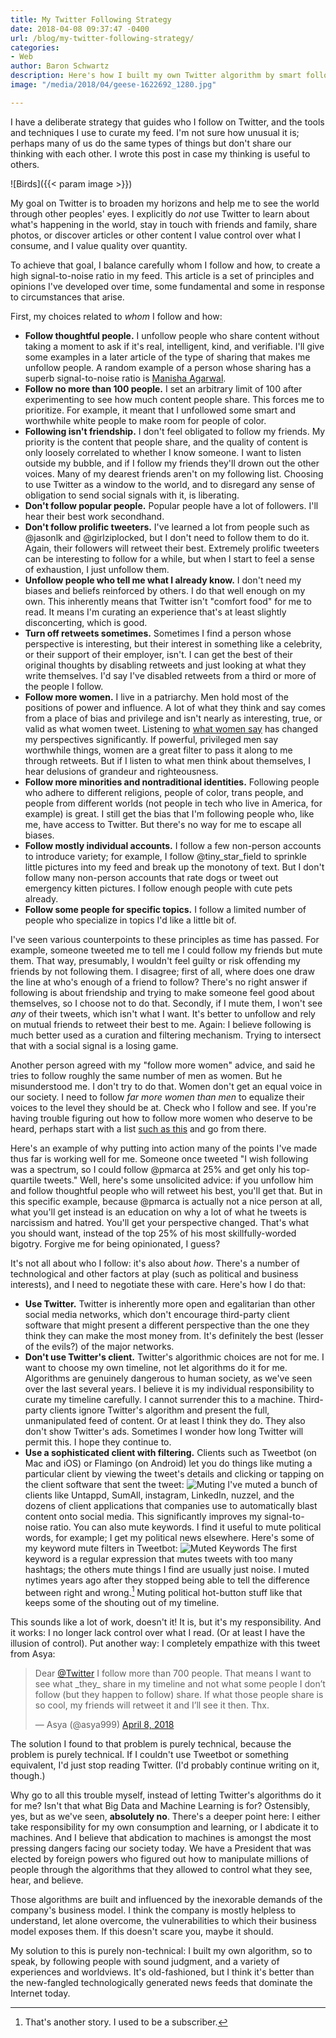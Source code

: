 ```yaml
---
title: My Twitter Following Strategy
date: 2018-04-08 09:37:47 -0400
url: /blog/my-twitter-following-strategy/
categories:
- Web
author: Baron Schwartz
description: Here's how I built my own Twitter algorithm by smart following and filtering.
image: "/media/2018/04/geese-1622692_1280.jpg"

---
```

I have a deliberate strategy that guides who I follow on Twitter, and the tools and techniques I use to curate my feed. I'm not sure how unusual it is; perhaps many of us do the same types of things but don't share our thinking with each other. I wrote this post in case my thinking is useful to others.

![Birds]({{< param image >}})

<!--more-->

My goal on Twitter is to broaden my horizons and help me to see the world
through other peoples' eyes. I explicitly do _not_ use Twitter to learn about what's happening in the world, stay in touch with friends and family, share photos, or discover articles or other content I value control over what I consume, and I value quality over quantity.

To achieve that goal, I balance carefully whom I follow and how, to create a high signal-to-noise ratio in my feed. This article is a set of principles and opinions I've developed over time, some fundamental and some in response to circumstances that arise.

First, my choices related to _whom_ I follow and how:

* **Follow thoughtful people.** I unfollow people who share content without taking a moment to ask if it's real, intelligent, kind, and verifiable. I'll give some examples in a later article of the type of sharing that makes me unfollow people. A random example of a person whose sharing has a superb signal-to-noise ratio is [Manisha Agarwal](https://twitter.com/manisha72617183).
* **Follow no more than 100 people.** I set an arbitrary limit of 100 after experimenting to see how much content people share. This forces me to prioritize. For example, it meant that I unfollowed some smart and worthwhile white people to make room for people of color.
* **Following isn't friendship.** I don't feel obligated to follow my friends. My priority is the content that people share, and the quality of content is only loosely correlated to whether I know someone. I want to listen outside my bubble, and if I follow my friends they'll drown out the other voices. Many of my dearest friends aren't on my following list. Choosing to use Twitter as a window to the world, and to disregard any sense of obligation to send social signals with it, is liberating.
* **Don't follow popular people.** Popular people have a lot of followers. I'll hear their best work secondhand.
* **Don't follow prolific tweeters.** I've learned a lot from people such as @jasonlk and @girlziplocked, but I don't need to follow them to do it. Again, their followers will retweet their best. Extremely prolific tweeters can be interesting to follow for a while, but when I start to feel a sense of exhaustion, I just unfollow them.
* **Unfollow people who tell me what I already know.** I don't need my biases and beliefs reinforced by others. I do that well enough on my own. This inherently means that Twitter isn't "comfort food" for me to read. It means I'm curating an experience that's at least slightly disconcerting, which is good.
* **Turn off retweets sometimes.** Sometimes I find a person whose perspective
  is interesting, but their interest in something like a celebrity, or their
  support of their employer, isn't. I can get the best of their original
  thoughts by disabling retweets and just looking at what they write themselves.
  I'd say I've disabled retweets from a third or more of the people I follow.
* **Follow more women.** I live in a patriarchy. Men hold most of the positions of power and influence. A lot of what they think and say comes from a place of bias and privilege and isn't nearly as interesting, true, or valid as what women tweet. Listening to [what women say](/blog/what-women-tell-me/) has changed my perspectives significantly. If powerful, privileged men say worthwhile things, women are a great filter to pass it along to me through retweets. But if I listen to what men think about themselves, I hear delusions of grandeur and righteousness.
* **Follow more minorities and nontraditional identities.** Following people who
  adhere to different religions, people of color, trans people, and people from
  different worlds (not people in tech who live in America, for example) is
  great. I still get the bias that I'm following people who, like me, have
  access to Twitter. But there's no way for me to escape all biases.
* **Follow mostly individual accounts.** I follow a few non-person accounts to introduce variety; for example, I follow @tiny_star_field to sprinkle little pictures into my feed and break up the monotony of text. But I don't follow many non-person accounts that rate dogs or tweet out emergency kitten pictures. I follow enough people with cute pets already.
* **Follow some people for specific topics.** I follow a limited number of
  people who specialize in topics I'd like a little bit of.

I've seen various counterpoints to these principles as time has passed. For example, someone tweeted me to tell me I could follow my friends but mute them. That way, presumably, I wouldn't feel guilty or risk offending my friends by not following them. I disagree; first of all, where does one draw the line at who's enough of a friend to follow? There's no right answer if following is about friendship and trying to make someone feel good about themselves, so I choose not to do that. Secondly, if I mute them, I won't see _any_ of their tweets,
which isn't what I want.  It's better to unfollow and rely on mutual friends to
retweet their best to me. Again: I believe following is much better used as a
curation and filtering mechanism. Trying to intersect that with a social
signal is a losing game.

Another person agreed with my "follow more women" advice, and said he tries to
follow roughly the same number of men as women. But he misunderstood me. I don't
try to do that.  Women don't get an equal voice in our society.  I need to
follow _far more women than men_ to equalize their voices to the level they
should be at. Check who I follow and see. If you're having trouble figuring out
how to follow more women who deserve to be heard, perhaps start with a list
[such as this](https://twitter.com/alicegoldfuss/status/743111992131493888) and
go from there.

Here's an example of why putting into action many of the points I've made thus
far is working well for me. Someone once tweeted "I wish following was a
spectrum, so I could follow @pmarca at 25% and get only his top-quartile
tweets." Well, here's some unsolicited advice: if you unfollow him and follow
thoughtful people who will retweet his best, you'll get that. But in this
specific example, because @pmarca is actually not a nice person at all, what
you'll get instead is an education on why a lot of what he tweets is narcissism
and hatred. You'll get your perspective changed. That's what you should want,
instead of the top 25% of his most skillfully-worded bigotry. Forgive me for
being opinionated, I guess?

It's not all about who I follow: it's also about _how_. There's a number
of technological and other factors at play (such as political and business
interests), and I need to negotiate these with care. Here's how I do that:

* **Use Twitter.** Twitter is inherently more open and egalitarian than other
  social media networks, which don't encourage third-party client software that
  might present a different perspective than the one they think they can make
  the most money from. It's definitely the best (lesser of the evils?) of the
  major networks.
* **Don't use Twitter's client.** Twitter's algorithmic choices are not for me.
  I want to choose my own timeline, not let algorithms do it for me. Algorithms
  are genuinely dangerous to human society, as we've seen over the last several
  years. I believe it is my individual responsibility to curate my timeline
  carefully. I cannot surrender this to a machine. Third-party clients ignore
  Twitter's algorithm and present the full, unmanipulated feed of content. Or at
  least I think they do. They also don't show Twitter's ads. Sometimes I wonder
  how long Twitter will permit this. I hope they continue to.
* **Use a sophisticated client with filtering.** Clients such as Tweetbot (on
  Mac and iOS) or Flamingo (on Android) let you do things like muting a
  particular client by viewing the tweet's details and clicking or tapping on
  the client software that sent the tweet:
  ![Muting](/media/2018/04/muting.png)
  I've muted a bunch of clients like Untappd, SumAll, instagram, LinkedIn,
  nuzzel, and the dozens of client applications that companies use to
  automatically blast content onto social media. This significantly improves my
  signal-to-noise ratio.  You can also mute keywords. I find it useful to mute
  political words, for example; I get my political news elsewhere. Here's some
  of my keyword mute filters in Tweetbot:
  ![Muted Keywords](/media/2018/04/muted-keywords.png) The first keyword is a regular expression that mutes tweets with too many hashtags; the others mute things I find are usually just noise. I muted nytimes years ago after they stopped being able to tell the difference between right and wrong.[^nytimes] Muting political hot-button stuff like that keeps some of the shouting out of my timeline.

This sounds like a lot of work, doesn't it! It is, but it's my responsibility.
And it works: I no longer lack control over what I read. (Or at least I have the
illusion of control). Put another way: I completely empathize with this tweet
from Asya:

<blockquote class="twitter-tweet" data-lang="en"><p lang="en" dir="ltr">Dear <a href="https://twitter.com/Twitter?ref_src=twsrc%5Etfw">@Twitter</a>  I follow more than 700 people.  That means I want to see what _they_ share in my timeline and not what some people I don’t follow (but they happen to follow) share. If what those people share is so cool, my friends will retweet it and I’ll see it then. Thx.</p>— Asya (@asya999) <a href="https://twitter.com/asya999/status/982939664964378624?ref_src=twsrc%5Etfw">April 8, 2018</a></blockquote>
<script async src="https://platform.twitter.com/widgets.js" charset="utf-8"></script>

The solution I found to that problem is purely technical, because the problem is
purely technical. If I couldn't use Tweetbot or something equivalent, I'd just
stop reading Twitter. (I'd probably continue writing on it, though.)

Why go to all this trouble myself, instead of letting Twitter's algorithms do it
for me? Isn't that what Big Data and Machine Learning is for? Ostensibly, yes,
but as we've seen, **absolutely no**. There's a deeper point here: I either take
responsibility for my own consumption and learning, or I abdicate it to
machines. And I believe that abdication to machines is amongst the most pressing
dangers facing our society today. We have a President that was elected by
foreign powers who figured out how to manipulate millions of people through the
algorithms that they allowed to control what they see, hear, and believe.

Those algorithms are built and influenced by the inexorable demands of the
company's business model. I think the company is mostly helpless to understand,
let alone overcome, the vulnerabilities to which their business model exposes
them.  If this doesn't scare you, maybe it should.

My solution to this is purely non-technical: I built my own algorithm, so to
speak, by following people with sound judgment, and a variety of experiences and
worldviews. It's old-fashioned, but I think it's better than the new-fangled
technologically generated news feeds that dominate the Internet today.

[^nytimes]: That's another story. I used to be a subscriber.
